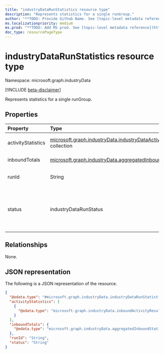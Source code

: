 ```yaml
---
title: "industryDataRunStatistics resource type"
description: "Represents statistics for a single runGroup."
author: "**TODO: Provide Github Name. See [topic-level metadata reference](https://aka.ms/msgo?pagePath=API/Document/Guidelines/Metadata)**"
ms.localizationpriority: medium
ms.prod: "**TODO: Add MS prod. See [topic-level metadata reference](https://aka.ms/msgo?pagePath=API/Document/Guidelines/Metadata)**"
doc_type: resourcePageType
---
```


# industryDataRunStatistics resource type

Namespace: microsoft.graph.industryData

[!INCLUDE [beta-disclaimer](../../includes/beta-disclaimer.md)]

Represents statistics for a single runGroup.

## Properties
|Property|Type|Description|
|:---|:---|:---|
|activityStatistics|[microsoft.graph.industryData.industryDataActivityStatistics](../resources/industrydata-industrydataactivitystatistics.md) collection|Collection of stats for each activity included in this run.|
|inboundTotals|[microsoft.graph.industryData.aggregatedInboundStatistics](../resources/industrydata-aggregatedinboundstatistics.md)|Aggregate statistics for all inbound flows.|
|runId|String|The Id of the underlying runGroup for the stats.|
|status|industryDataRunStatus|The latest status of the runGroup.The possible values are: `running`, `failed`, `completed`, `completedWithErrors`, `completedWithWarnings`, `unknownFutureValue`.|

## Relationships
None.

## JSON representation
The following is a JSON representation of the resource.
<!-- {
  "blockType": "resource",
  "@odata.type": "microsoft.graph.industryData.industryDataRunStatistics"
}
-->
``` json
{
  "@odata.type": "#microsoft.graph.industryData.industryDataRunStatistics",
  "activityStatistics": [
    {
      "@odata.type": "microsoft.graph.industryData.inboundActivityResults"
    }
  ],
  "inboundTotals": {
    "@odata.type": "microsoft.graph.industryData.aggregatedInboundStatistics"
  },
  "runId": "String",
  "status": "String"
}
```

